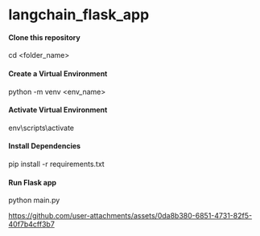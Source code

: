 # langchain_flask_app

#### Clone this repository 
cd <folder_name>

#### Create a Virtual Environment
python -m venv <env_name>

#### Activate Virtual Environment
env\scripts\activate

#### Install Dependencies
pip install -r requirements.txt

#### Run Flask app
python main.py


https://github.com/user-attachments/assets/0da8b380-6851-4731-82f5-40f7b4cff3b7

